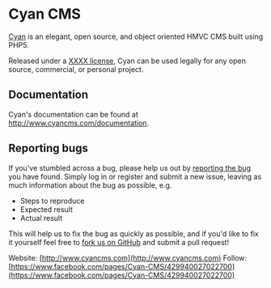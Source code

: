 # Cyan CMS

[Cyan](http://www.cyancms.com/) is an elegant, open source, and object oriented HMVC CMS built using PHP5.

Released under a [XXXX license](http://www.cyancms.com/license), Cyan can be used legally for any open source, commercial, or personal project.

## Documentation
Cyan's documentation can be found at <http://www.cyancms.com/documentation>.

## Reporting bugs
If you've stumbled across a bug, please help us out by [reporting the bug](http://www.cyancms.com/bugs/) you have found. Simply log in or register and submit a new issue, leaving as much information about the bug as possible, e.g.

* Steps to reproduce
* Expected result
* Actual result

This will help us to fix the bug as quickly as possible, and if you'd like to fix it yourself feel free to [fork us on GitHub](https://github.com/andersd/Cyan) and submit a pull request!

Website: [http://www.cyancms.com](http://www.cyancms.com)
Follow: [https://www.facebook.com/pages/Cyan-CMS/429940027022700](https://www.facebook.com/pages/Cyan-CMS/429940027022700)